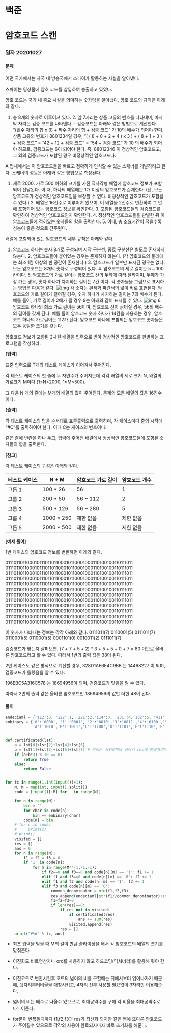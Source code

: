 # 백준

# 암호코드 스캔

### 일자 20201027

#### 문제

어떤 국가에서는 자국 내 방송국에서 스파이가 활동하는 사실을 알아냈다.

스파이는 영상물에 암호 코드를 삽입하여 송출하고 있었다.

암호 코드는 국가 내 중요 시설을 의미하는 숫자임을 알아냈다. 암호 코드의 규칙은 아래와 같다.
 

1. 총 8개의 숫자로 이루어져 있다.  2. 앞 7자리는 상품 고유의 번호를 나타내며, 마지막 자리는 검증 코드를 나타낸다.    - 검증코드는 아래와 같은 방법으로 계산한다.    “(홀수 자리의 합 x 3) + 짝수 자리의 합 + 검증 코드” 가 10의 배수가 되어야 한다.    상품 고유의 번호가 8801234일 경우,    “( ( 8 + 0 + 2 + 4 ) x 3 ) + ( 8 + 1 + 3 ) + 검증 코드”    = “42 + 12 + 검증 코드”    = “54 + 검증 코드” 가 10 의 배수가 되어야 하므로, 검증코드는 6이 되어야 한다.    즉, 88012346 이 정상적인 암호코드고, 그 외의 검증코드가 포함된 경우 비정상적인 암호코드다.



A 업체에서는 이 암호코드들을 빠르고 정확하게 인식할 수 있는 스캐너를 개발하려고 한다. 스캐너의 성능은 아래와 같은 방법으로 측정된다.
 

1. 세로 2000. 가로 500 이하의 크기를 가진 직사각형 배열에 암호코드 정보가 포함되어 전달된다. 이 때, 하나의 배열에는 1개 이상의 암호코드가 존재한다. (단, 모든 암호코드가 정상적인 암호코드임을 보장할 수 없다. 비정상적인 암호코드가 포함될 수 있다.)  2. 배열은 16진수로 이루어져 있으며, 이 배열을 2진수로 변환하여 그 안에 포함되어 있는 암호코드 정보를 확인한다.  3. 포함된 암호코드들의 검증코드를 확인하여 정상적인 암호코드인지 확인한다.  4. 정상적인 암호코드들을 판별한 뒤 이 암호코드들에 적혀있는 숫자들의 합을 출력한다.  5. 이때, 총 소요시간이 적을수록 성능이 좋은 것으로 간주된다.



배열에 포함되어 있는 암호코드의 세부 규칙은 아래와 같다.
 

1. 암호코드 하나는 숫자 8개로 구성되며 시작 구분선, 종료 구분선은 별도로 존재하지 않는다.  2. 암호코드들이 붙어있는 경우는 존재하지 않는다. (각 암호코드의 둘레에는 최소 1칸 이상의 빈 공간이 존재한다.)  3. 암호코드가 일부만 표시된 경우는 없다. 모든 암호코드는 8개의 숫자로 구성되어 있다.  4. 암호코드의 세로 길이는 5 ~ 100 칸이다.  5. 암호코드의 가로 길이는 암호코드 선의 두께에 따라 달라지며, 두께가 가장 가는 경우, 숫자 하나가 차지하는 길이는 7칸 이다. 각 숫자들을 그림으로 표시하는 방법은 다음과 같다.  ![img](https://swexpertacademy.com/main/common/fileDownload.do?downloadType=CKEditorImages&fileId=AV2XbdgaDf4BBASl) 각 숫자는 흰색과 파란색의 넓이 비로 표현된다. 암호코드의 가로 길이가 길어질 경우, 숫자 하나가 차지하는 길이는 7의 배수가 된다. 예를 들어, 가로 길이가 2배가 될 경우 9는 아래와 같이 표시될 수 있다.  ![img](https://swexpertacademy.com/main/common/fileDownload.do?downloadType=CKEditorImages&fileId=AV2Xbg2KDf8BBASl) 6. 암호코드 하나의 최소 가로 길이는 56이며, 암호코드 선이 굵어질 경우, 56의 배수의 길이를 갖게 된다. 예를 들어 암호코드 숫자 하나가 14칸을 사용하는 경우, 암호코드 하나의 가로길이는 112가 된다. 암호코드 하나에 포함되는 암호코드 숫자들은 모두 동일한 크기를 갖는다.


암호코드 정보가 포함된 2차원 배열을 입력으로 받아 정상적인 암호코드를 판별하는 프로그램을 작성하라.

**[입력]**

표준 입력으로 T개의 테스트 케이스가 이어져서 주어진다.

각 테스트 케이스의 첫 줄에 두 자연수가 주어지는데 각각 배열의 세로 크기 N, 배열의 가로크기 M이다 (1≤N<2000, 1≤M<500).

그 다음 N 개의 줄에는 M개의 배열의 값이 주어진다. 문제의 모든 배열의 값은 16진수이다.

**[출력]**

각 테스트 케이스의 답을 순서대로 표준출력으로 출력하며, 각 케이스마다 줄의 시작에 “#C”를 출력하여야 한다. 이때 C는 케이스의 번호이다.

같은 줄에 빈칸을 하나 두고, 입력에 주어진 배열에서 정상적인 암호코드들에 포함된 숫자들의 합을 출력한다.

**[참고]**

각 테스트 케이스의 구성은 아래와 같다.
 

| 테스트 케이스 | N * M      | 암호코드 가로 길이 | 암호코드 개수 |
| ------------- | ---------- | ------------------ | ------------- |
| 그룹 1        | 100 * 26   | 56                 | 1             |
| 그룹 2        | 200 * 50   | 56 ~ 112           | 2             |
| 그룹 3        | 500 * 126  | 56 ~ 280           | 5             |
| 그룹 4        | 1000 * 250 | 제한 없음          | 제한 없음     |
| 그룹 5        | 2000 * 500 | 제한 없음          | 제한 없음     |



**[예제 풀이]**

1번 케이스의 암호코드 정보를 변환하면 아래와 같다.

01110110110001011101101100010110001000110100100110111011
01110110110001011101101100010110001000110100100110111011
01110110110001011101101100010110001000110100100110111011
01110110110001011101101100010110001000110100100110111011
01110110110001011101101100010110001000110100100110111011
01110110110001011101101100010110001000110100100110111011
01110110110001011101101100010110001000110100100110111011
01110110110001011101101100010110001000110100100110111011
01110110110001011101101100010110001000110100100110111011
01110110110001011101101100010110001000110100100110111011
01110110110001011101101100010110001000110100100110111011
01110110110001011101101100010110001000110100100110111011
 
이 숫자가 나타내는 정보는 각각 아래와 같다.
0111011(7) 0110001(5) 0111011(7) 0110001(5) 0110001(5) 0001101(0) 0010011(2) 0111011(7)
 
검증코드가 맞는지 살펴보면, (7 + 7 + 5 + 2) * 3 + 5 + 5 + 0 + 7 = 80 이므로 올바른 암호코드라고 할 수 있다. 따라서 1번의 출력 값은 38이 된다.
 
2번 케이스도 같은 방식으로 계산할 경우, 328D1AF6E4C9BB 는 14468227 이 되며, 검증코드가 틀렸음을 알 수 있다.

196EBC5A316C578 는 18694956이 되며, 검증코드가 맞음을 알 수 있다.

따라서 2번의 출력 값은 올바른 암호코드인 18694956의 값만 더한 48이 된다.



#### 풀이

```python
endeciaml = {'112':0, '122':1, '221':2,'114':3, '231':4,'132':5, '411':6, '213':7, '312':8, '211':9}
enbinary = {'0':'0000', '1':'0001', '2':'0010','3':'0011','4':'0100','5':'0101','6':'0110','7':'0111','8':'1000','9':'1001',
            'A':'1010','B':'1011','C':'1100','D':'1101','E':'1110','F':'1111'}


def certificated(lst):
    a = lst[0]+lst[2]+lst[4]+lst[6]
    b = lst[1]+lst[3]+lst[5]+lst[7] # 우리는 거꾸로부터 긁어서 res에 맨끝자리부터 집어넣었음을 유의.
    if (a+b*3) % 10 == 0:
        return True
    else:
        return False


for tc in range(1,int(input())+1):
    N, M = map(int, input().split())
    code = [input()[:M] for _ in range(N)]

    for n in range(N):
        bin = ''
        for char in code[n]:
            bin += enbinary[char]
        code[n] = bin
    # for c in code:
    #     print(c)
    # print()
    visited = []
    res = []
    ans = 0
    for n in range(N):
        f1 = f2 = f3 = 0
        if '1' in code[n]:
            for m in range(M*4-1,-1,-1):
                if f2==0 and f3==0 and code[n][m] == '1': f1 += 1
                elif f1 and f3==0 and code[n][m] == '0': f2 += 1
                elif f1 and f2 and code[n][m] == '1': f3 += 1
                elif f3 and code[n][m] == '0':
                    common_denominator = min(f1,f2,f3)
                    res.append(endeciaml[str(f1//common_denominator)+str(f2//common_denominator)+str(f3//common_denominator)])
                    f1=f2=f3=0
                    if len(res)==8:
                        if res not in visited:
                            if certificated(res):
                                ans += sum(res)
                            visited.append(res)
                        res = []
    print("#%d" % tc, ans)
```

- 최초 입력을 받을 때 M의 길이 만큼 슬라이싱을 해서 각 암호코드의 배열의 크기를 맞춰준다.

- 이진화도 비트연산자나 ord를 사용하지 않고 하드코딩(딕셔너리)를 활용해 줘야 한다.

- 이진코드로 변환시킨후 코드의 넓이의 비를 구할때는 뒤에서부터 읽어나가기 때문에, 뒷자리부터비율을 매칭시키고, 4자리 전부 사용할 필요없이 3자리만 이용해준다.

- 넓이의 비는 배수로 나올수 있으므로, 최대공약수를 구해 각 비율을 최대공약수로 나누어준다.

- for문이 반복될때마다 f1,f2,f3과 res가 최신화 되지만 같은 행에 또다른 암호코드가 주어질수 있으므로 각각의 사용이 완료되자마자 바로 초기화를 해준다.

  